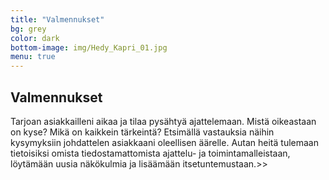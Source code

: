 ```yaml
---
title: "Valmennukset"
bg: grey
color: dark
bottom-image: img/Hedy_Kapri_01.jpg
menu: true
---
```


## Valmennukset

Tarjoan asiakkailleni aikaa ja tilaa pysähtyä ajattelemaan. Mistä oikeastaan on kyse? Mikä on
kaikkein tärkeintä? Etsimällä vastauksia näihin kysymyksiin johdattelen asiakkaani oleellisen
äärelle. Autan heitä tulemaan tietoisiksi omista tiedostamattomista ajattelu- ja
toimintamalleistaan, löytämään uusia näkökulmia ja lisäämään itsetuntemustaan.<a id="expand-valmennukset">&gt;&gt;</a>

<div id="expandable-valmennukset" class="expandable-container" style="display:none;">

<p>
Lähtökohtana valmennuksissani on aina todelliset arjen haasteet ja toiveet. Pidän erittäin
tärkeänä, että oivallukset saadaan ajattelu- ja asennetason lisäksi näkymään toimintatavoissa ja
käyttäytymisessä.
</p>

<p>
<b>Growth Mindset tekee ajattelumallimme näkyväksi</b>

Ajattelumme vaikuttaa tuottavuuteemme, kykyymme oppia ja kehittyä – joskus myös estää meitä
onnistumasta. Käytössäni olevaa Growth Mindset -arviointia hyödyntämällä autan asiakkaitani
tulemaan tietoiseksi heitä jarruttavista ajattelumalleistasi sekä siitä, mitä mindsetin osa-alueita
heidän kannattaisi kehittää onnistuakseen.
</p>

<p>
<b>Työtä tuunaamalla innostusta ja työn imua</b>
Tutkimusten mukaan pidämme mahdollisuuksiamme vaikuttaa työhömme pienempinä kuin ne
todellisuudessa ovat. Tuunaamalla työnsä sisältöä, työtapojaan, vuorovaikutusta tai
näkökulmaansa työhön voi aktiivisesti vaikuttaa omaan työhyvinvointiinsa.
</p>

<p>
<b>Arvioinneilla ja kvalitatiivisella tutkimuksella vaikuttavuutta</b>
Käytän valmennuksissani coachingin rinnalla erilaisia arviointityökaluja (esim. Growth Mindset ja
Belbin) ja kvalitatiivisia tutkimusmenetelmiä kuten havainnointia, haastatteluja ja autoetnografiaa.
Aidossa toimintaympäristössä, arjen todellisissa tilanteissa toteutettu tutkimus varmistaa, että
valmennus ei tapahdu tyhjiössä vaan kytkeytyy tiukasti arjen tekemiseen ja on käytännönläheistä.
</p>

<p>
<b>Etsitkö itsellesi coachia?</b>
Soita ja varaa veloituksetta aika 30 min keskusteluun. Mikäli tuntuu siltä, että minä voisin olla juuri
sinulle sopiva coach, jatketaan suunnittelemalla sinun tarpeittesi mukainen coachingprosessi.
</p>

<p>
Esimerkki. Tyypillinen coachingprosessi: kestää noin 2-4 kuukautta, sisältäen 4-7 coachingsessiota.
Tarjoan kuitenkin eri laajuisia coaching-prosesseja sen mukaan, kuinka syvällistä tutkiskelua ja
pitkäkestoista työstämistä milloinkin tarvitaan. Coaching voidaan toteuttaa kasvokkain,
puhelimitse, Skypellä tmv. tai näiden yhdistelmällä.
</p>

<p>
<b>Oletko kiinnostunut ryhmä- tai tiimivalmennuksesta organisaatiollesi?</b>
Ota yhteyttä, niin rakennetaan juuri teille sopiva valmennuskokonaisuus.
</p>

<a id="collapse-valmennukset" class="collapse-link">X Sulje</a>
</div>

